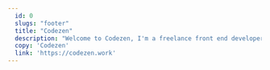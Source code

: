 ```yaml
---
  id: 0
  slugs: "footer"
  title: "Codezen"
  description: "Welcome to Codezen, I'm a freelance front end developer. I develop modern, responsive websites and like to built with HTML, CSS and JAVASCRIPT."
  copy: 'Codezen'
  link: 'https://codezen.work'
---
```

